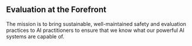 ## Evaluation at the Forefront

The mission is to bring sustainable, well-maintained safety and evaluation practices to AI practitioners to ensure that we know what our powerful AI systems are capable of.
